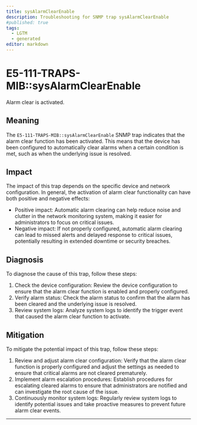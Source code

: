 ```yaml
---
title: sysAlarmClearEnable
description: Troubleshooting for SNMP trap sysAlarmClearEnable
#published: true
tags:
  - LGTM
  - generated
editor: markdown
---
```


# E5-111-TRAPS-MIB::sysAlarmClearEnable 

Alarm clear is activated. 



## Meaning

The `E5-111-TRAPS-MIB::sysAlarmClearEnable` SNMP trap indicates that the alarm clear function has been activated. This means that the device has been configured to automatically clear alarms when a certain condition is met, such as when the underlying issue is resolved.

## Impact

The impact of this trap depends on the specific device and network configuration. In general, the activation of alarm clear functionality can have both positive and negative effects:

* Positive impact: Automatic alarm clearing can help reduce noise and clutter in the network monitoring system, making it easier for administrators to focus on critical issues.
* Negative impact: If not properly configured, automatic alarm clearing can lead to missed alerts and delayed response to critical issues, potentially resulting in extended downtime or security breaches.

## Diagnosis

To diagnose the cause of this trap, follow these steps:

1. Check the device configuration: Review the device configuration to ensure that the alarm clear function is enabled and properly configured.
2. Verify alarm status: Check the alarm status to confirm that the alarm has been cleared and the underlying issue is resolved.
3. Review system logs: Analyze system logs to identify the trigger event that caused the alarm clear function to activate.

## Mitigation

To mitigate the potential impact of this trap, follow these steps:

1. Review and adjust alarm clear configuration: Verify that the alarm clear function is properly configured and adjust the settings as needed to ensure that critical alarms are not cleared prematurely.
2. Implement alarm escalation procedures: Establish procedures for escalating cleared alarms to ensure that administrators are notified and can investigate the root cause of the issue.
3. Continuously monitor system logs: Regularly review system logs to identify potential issues and take proactive measures to prevent future alarm clear events.
---




